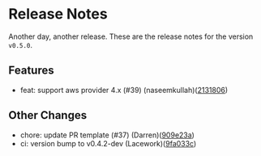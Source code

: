 # Release Notes
Another day, another release. These are the release notes for the version `v0.5.0`.

## Features
* feat: support aws provider 4.x (#39) (naseemkullah)([2131806](https://github.com/lacework/terraform-aws-config/commit/2131806416f0417a45b43fe106b2e474c9bce6df))
## Other Changes
* chore: update PR template (#37) (Darren)([909e23a](https://github.com/lacework/terraform-aws-config/commit/909e23acf23a2c483b2254ec709d80e32cf490c1))
* ci: version bump to v0.4.2-dev (Lacework)([9fa033c](https://github.com/lacework/terraform-aws-config/commit/9fa033c349a646273f7c5713e4fefe8d9631468c))
